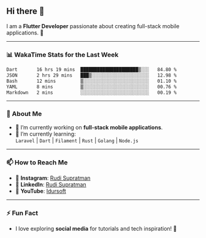 ## Hi there 👋

I am a **Flutter Developer** passionate about creating full-stack mobile applications. 🚀

---

### 📊 WakaTime Stats for the Last Week
<!--START_SECTION:waka-->

```txt
Dart       16 hrs 19 mins  █████████████████████▒░░░   84.80 %
JSON       2 hrs 29 mins   ███▒░░░░░░░░░░░░░░░░░░░░░   12.98 %
Bash       12 mins         ▒░░░░░░░░░░░░░░░░░░░░░░░░   01.10 %
YAML       8 mins          ▒░░░░░░░░░░░░░░░░░░░░░░░░   00.76 %
Markdown   2 mins          ░░░░░░░░░░░░░░░░░░░░░░░░░   00.19 %
```

<!--END_SECTION:waka-->

---

### 🌱 About Me
- 🔭 I’m currently working on **full-stack mobile applications**.
- 🌱 I’m currently learning:  
  `Laravel` | `Dart` | `Filament` | `Rust` | `Golang` | `Node.js`

---

### 📫 How to Reach Me
- 💬 **Instagram**: [Rudi Supratman](https://www.instagram.com/rudisupratman97)  
- 💼 **LinkedIn**: [Rudi Supratman](https://www.linkedin.com/in/rudi-supratman-324233281)  
- 🎥 **YouTube**: [Idursoft](https://www.youtube.com/@adde5863)

---

### ⚡ Fun Fact
- I love exploring **social media** for tutorials and tech inspiration! 🎥
